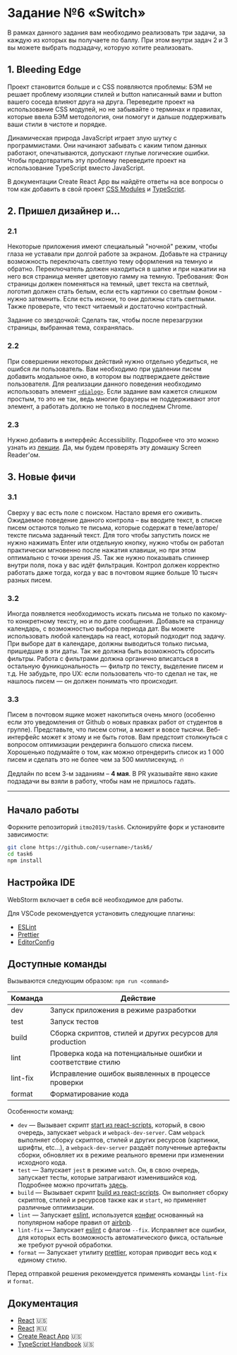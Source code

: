 # Задание №6 «Switch»

В рамках данного задания вам необходимо реализовать три задачи, за каждую из которых вы получаете по баллу. При этом внутри задач 2 и 3 вы можете выбрать подзадачу, которую хотите реализовать.

## 1. Bleeding Edge

Проект становится больше и с CSS появляются проблемы: БЭМ не решает проблему изоляции стилей и button написанный вами и button вашего соседа влияют друга на друга. Переведите проект на использование CSS модулей, но не забывайте о терминах и правилах, которые ввела БЭМ методология, они помогут и дальше поддерживать ваши стили в чистоте и порядке.

Динамическая природа JavaScript играет злую шутку с программистами. Они начинают забывать с каким типом данных работают, опечатываются, допускают глупые логические ошибки. Чтобы предотвратить эту проблему переведите проект на использование TypeScript вместо JavaScript.

В документации Create React App вы найдёте ответы на все вопросы о том как добавить в свой проект
[CSS Modules](https://facebook.github.io/create-react-app/docs/adding-a-css-modules-stylesheet) и
[TypeScript](https://facebook.github.io/create-react-app/docs/adding-typescript).

## 2. Пришел дизайнер и...

### 2.1

Некоторые приложения имеют специальный "ночной" режим, чтобы глаза не уставали при долгой работе за экраном.
Добавьте на страницу возможность переключать светлую тему оформления на темную и обратно. Переключатель должен находиться в шапке и при нажатии на него вся страница меняет цветовую гамму на темную.
Требования:
Фон страницы должен поменяться на темный, цвет текста на светлый, логотип должен стать белым, если есть картинки со светлым фоном - нужно затемнить. Если есть иконки, то они должны стать светлыми. Также проверьте, что текст читаемый и достаточно контрастный.

Задание со звездочкой:
Сделать так, чтобы после перезагрузки страницы, выбранная тема, сохранялась.

### 2.2

При совершении некоторых действий нужно отдельно убедиться, не ошибся ли пользователь. Вам необходимо при удалении писем добавить модальное окно, в котором вы подтверждаете действие пользователя. Для реализации данного поведения необходимо использовать элемент [`<dialog>`](https://developer.mozilla.org/en-US/docs/Web/HTML/Element/dialog). Если задание вам кажется слишком простым, то это не так, ведь многие браузеры не поддерживают этот элемент, а работать должно не только в последнем Chrome.

### 2.3

Нужно добавить в интерфейс Accessibility. Подробнее что это можно узнать из [лекции](https://youtu.be/36SkjSZhNY0). Да, мы будем проверять эту домашку Screen Reader'ом.

## 3. Новые фичи

### 3.1

Сверху у вас есть поле с поиском. Настало время его оживить. Ожидаемое поведение данного контрола – вы вводите текст, в списке писем остаются только те письма, которые содержат в теме/авторе/тексте письма заданный текст. Для того чтобы запустить поиск не нужно нажимать Enter или отдельную кнопку, нужно чтобы он работал практически мгновенно после нажатия клавиши, но при этом оптимально с точки зрения JS. Так же нужно показывать спиннер внутри поля, пока у вас идёт фильтрация. Контрол должен корректно работать даже тогда, когда у вас в почтовом ящике больше 10 тысяч разных писем.

### 3.2

Иногда появляется необходимость искать письма не только по какому-то конкретному тексту, но и по дате сообщения.
Добавьте на страницу календарь, с возможностью выбора периода дат. Вы можете использовать любой календарь на react, который подходит под задачу.
При выборе дат в календаре, должны выводиться только письма, пришедшие в эти даты. Так же должна быть возможность сбросить фильтры.
Работа с фильтрами должна органично вписатсься в остальную фуникцональность — фильтр по тексту, выделение писем и т.д.
Не забудьте, про UX: если пользователь что-то сделал не так, не нашлось писем — он должен понимать что происходит.

### 3.3

Писем в почтовом ящике может накопиться очень много (особенно если это уведомления от Github о новых правках работ от студентов в группе). Представьте, что писем сотни, а может и вовсе тысячи. Веб-интерфейс может к этому и не быть готов. Вам предстоит столкнуться с вопросом оптимизации рендеринга большого списка писем. Хорошенько подумайте о том, как можно отрендерить список из 1 000 писем и сделать это не более чем за 500 миллисекунд. 🔥

Дедлайн по всем 3-м заданиям – <b>4 мая</b>.
В PR указывайте явно какие подзадачи вы взяли в работу, чтобы нам не пришлось гадать.

<hr>

## Начало работы

Форкните репозиторий `itmo2019/task6`.
Склонируйте форк и установите зависимости:

```bash
git clone https://github.com/<username>/task6/
cd task6
npm install
```

## Настройка IDE

WebStorm включает в себя всё необходимое для работы.

Для VSCode рекомендуется установить следующие плагины:

- [ESLint](https://marketplace.visualstudio.com/items?itemName=dbaeumer.vscode-eslint)
- [Prettier](https://marketplace.visualstudio.com/items?itemName=esbenp.prettier-vscode)
- [EditorConfig](https://marketplace.visualstudio.com/items?itemName=EditorConfig.EditorConfig)

## Доступные команды

Вызываются следующим образом: `npm run <command>`

| Команда  | Действие                                                   |
| -------- | ---------------------------------------------------------- |
| dev      | Запуск приложения в режиме разработки                      |
| test     | Запуск тестов                                              |
| build    | Сборка скриптов, стилей и других ресурсов для production   |
| lint     | Проверка кода на потенциальные ошибки и соответствие стилю |
| lint-fix | Исправление ошибок выявленных в процессе проверки          |
| format   | Форматирование кода                                        |

Особенности команд:

- `dev` — Вызывает скрипт [start из react-scripts](https://github.com/facebook/create-react-app/blob/master/packages/react-scripts/scripts/start.js), который, в свою очередь, запускает `webpack` и `webpack-dev-server`.
  Сам `webpack` выполняет сборку скриптов, стилей и других ресурсов (картинки, шрифты, etc...), а `webpack-dev-server` раздаёт полученные артефакты сборки, обновляет их в режиме реального времени при изменении исходного кода.
- `test` — Запускает `jest` в режиме `watch`. Он, в свою очередь, запускает тесты, которые затрагивают
  изменившийся код. Подробнее можно прочитать [здесь](https://facebook.github.io/create-react-app/docs/running-tests).
- `build` — Вызывает скрипт [build из react-scripts](https://github.com/facebook/create-react-app/blob/master/packages/react-scripts/scripts/build.js). Он выполняет сборку скриптов, стилей и ресурсов также как и `start`, но применяет различные оптимизации.
- `lint` — Запускает [eslint](https://eslint.org), используется [конфиг](https://github.com/hellroot/eslint-config) основанный на популярном наборе правил от [airbnb](https://github.com/airbnb/javascript).
- `lint-fix` — Запускает [eslint](https://eslint.org) с флагом `--fix`. Исправляет все ошибки, для которых есть возможность автоматического фикса, остальные же требуют ручной обработки.
- `format` — Запускает утилиту [prettier](https://prettier.io), которая приводит весь код к единому стилю.

Перед отправкой решения рекомендуется применять команды `lint-fix` и `format`.

## Документация

- [React](https://reactjs.org) 🇺🇸
- [React](https://ru.reactjs.org) 🇷🇺
- [Create React App](https://facebook.github.io/create-react-app/docs/getting-started) 🇺🇸
- [TypeScript Handbook](https://www.typescriptlang.org/docs/handbook/basic-types.html) 🇺🇸